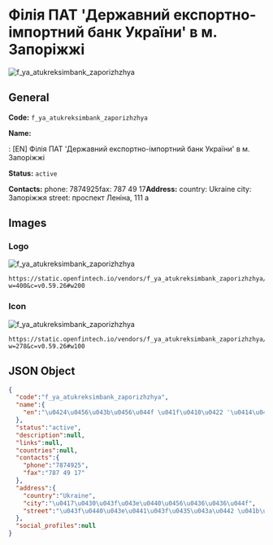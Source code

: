 
# Філія ПАТ 'Державний експортно-імпортний банк України' в м. Запоріжжі 
![f_ya_atukreksimbank_zaporizhzhya](https://static.openfintech.io/vendors/f_ya_atukreksimbank_zaporizhzhya/logo.svg?w=400&c=v0.59.26#w200)  

## General 
 
**Code:** `f_ya_atukreksimbank_zaporizhzhya` 
 
**Name:** 
 
:	[EN] Філія ПАТ 'Державний експортно-імпортний банк України' в м. Запоріжжі 
 
**Status:** `active` 
 
**Contacts:** 
phone: 7874925fax: 787 49 17**Address:** 
country: Ukraine 
city: Запоріжжя 
street: проспект Леніна, 111 а 

## Images 

### Logo 
 
![f_ya_atukreksimbank_zaporizhzhya](https://static.openfintech.io/vendors/f_ya_atukreksimbank_zaporizhzhya/logo.svg?w=400&c=v0.59.26#w200)  

```
https://static.openfintech.io/vendors/f_ya_atukreksimbank_zaporizhzhya/logo.svg?w=400&c=v0.59.26#w200
```  

### Icon 
 
![f_ya_atukreksimbank_zaporizhzhya](https://static.openfintech.io/vendors/f_ya_atukreksimbank_zaporizhzhya/icon.svg?w=278&c=v0.59.26#w100)  

```
https://static.openfintech.io/vendors/f_ya_atukreksimbank_zaporizhzhya/icon.svg?w=278&c=v0.59.26#w100
```  

## JSON Object 

```json
{
  "code":"f_ya_atukreksimbank_zaporizhzhya",
  "name":{
    "en":"\u0424\u0456\u043b\u0456\u044f \u041f\u0410\u0422 '\u0414\u0435\u0440\u0436\u0430\u0432\u043d\u0438\u0439 \u0435\u043a\u0441\u043f\u043e\u0440\u0442\u043d\u043e-\u0456\u043c\u043f\u043e\u0440\u0442\u043d\u0438\u0439 \u0431\u0430\u043d\u043a \u0423\u043a\u0440\u0430\u0457\u043d\u0438' \u0432 \u043c. \u0417\u0430\u043f\u043e\u0440\u0456\u0436\u0436\u0456"
  },
  "status":"active",
  "description":null,
  "links":null,
  "countries":null,
  "contacts":{
    "phone":"7874925",
    "fax":"787 49 17"
  },
  "address":{
    "country":"Ukraine",
    "city":"\u0417\u0430\u043f\u043e\u0440\u0456\u0436\u0436\u044f",
    "street":"\u043f\u0440\u043e\u0441\u043f\u0435\u043a\u0442 \u041b\u0435\u043d\u0456\u043d\u0430, 111 \u0430"
  },
  "social_profiles":null
}
```  
